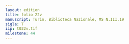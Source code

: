```yaml
---
layout: edition
title: folio 22v
manuscript: Turin, Biblioteca Nazionale, MS N.III.19
sigla: T
iip: t022v.tif
milestone: 44
---
```


